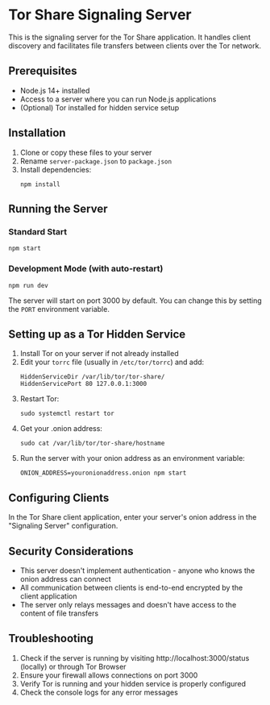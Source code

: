 # Tor Share Signaling Server

This is the signaling server for the Tor Share application. It handles client discovery and facilitates file transfers between clients over the Tor network.

## Prerequisites

- Node.js 14+ installed
- Access to a server where you can run Node.js applications
- (Optional) Tor installed for hidden service setup

## Installation

1. Clone or copy these files to your server
2. Rename `server-package.json` to `package.json`
3. Install dependencies:
   ```
   npm install
   ```

## Running the Server

### Standard Start
```
npm start
```

### Development Mode (with auto-restart)
```
npm run dev
```

The server will start on port 3000 by default. You can change this by setting the `PORT` environment variable.

## Setting up as a Tor Hidden Service

1. Install Tor on your server if not already installed
2. Edit your `torrc` file (usually in `/etc/tor/torrc`) and add:
   ```
   HiddenServiceDir /var/lib/tor/tor-share/
   HiddenServicePort 80 127.0.0.1:3000
   ```
3. Restart Tor:
   ```
   sudo systemctl restart tor
   ```
4. Get your .onion address:
   ```
   sudo cat /var/lib/tor/tor-share/hostname
   ```
5. Run the server with your onion address as an environment variable:
   ```
   ONION_ADDRESS=youronionaddress.onion npm start
   ```

## Configuring Clients

In the Tor Share client application, enter your server's onion address in the "Signaling Server" configuration.

## Security Considerations

- This server doesn't implement authentication - anyone who knows the onion address can connect
- All communication between clients is end-to-end encrypted by the client application
- The server only relays messages and doesn't have access to the content of file transfers

## Troubleshooting

1. Check if the server is running by visiting http://localhost:3000/status (locally) or through Tor Browser
2. Ensure your firewall allows connections on port 3000
3. Verify Tor is running and your hidden service is properly configured
4. Check the console logs for any error messages 